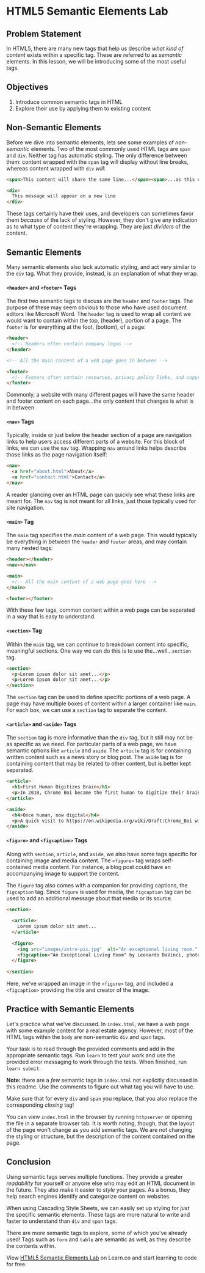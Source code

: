 # HTML5 Semantic Elements Lab

## Problem Statement

In HTML5, there are many new tags that help us describe _what kind of content_
exists within a specific tag. These are referred to as _semantic_ elements. In
this lesson, we will be introducing some of the most useful tags.


## Objectives

1. Introduce common semantic tags in HTML
2. Explore their use by applying them to existing content


## Non-Semantic Elements

Before we dive into semantic elements, lets see some examples of _non-semantic_
elements. Two of the most commonly used HTML tags are `span` and `div`. Neither
tag has automatic styling. The only difference between them: content wrapped
with the `span` tag will display without line breaks, whereas content wrapped
with `div` _will_:

```html
<span>This content will share the same line...</span><span>...as this content</span>

<div>
  This message will appear on a new line
</div>
```

These tags certainly have their uses, and developers can sometimes favor them
_because_ of the lack of styling. However, they don't give any indication as to
what type of content they're wrapping. They are just _dividers_ of the content.


## Semantic Elements

Many semantic elements also lack automatic styling, and act very similar to the
`div` tag. What they provide, instead, is an explanation of what they wrap.


#### `<header>` and `<footer>` Tags

The first two semantic tags to discuss are the `header` and `footer` tags. The
purpose of these may seem obvious to those who have used document editors like
Microsoft Word. The `header` tag is used to wrap all content we would want to
contain within the top, (header), portion of a page. The `footer` is for everything
at the foot, (bottom), of a page:

```html
<header>
  <!-- Headers often contain company logos -->
</header>

<!-- All the main content of a web page goes in between -->

<footer>
  <!-- Footers often contain resources, privacy policy links, and copyright information -->
</footer>
```

Commonly, a website with many different pages will have the same header and
footer content on each page...the only content that changes is what is in
between.


#### `<nav>` Tags

Typically, inside or just below the header section of a page are navigation
links to help users access different parts of a website. For this block of
links, we can use the `nav` tag. Wrapping `nav` around links helps describe
those links as the page navigation itself:

```html
<nav>
  <a href="about.html">About</a>
  <a href="contact.html">Contact</a>
</nav>
```

A reader glancing over an HTML page can quickly see what these links are meant
for. The `nav` tag is not meant for all links, just those typically used for
site navigation.


#### `<main>` Tag

The `main` tag specifies the _main_ content of a web page.  This would typically
be everything in between the `header` and `footer` areas, and may contain many
nested tags:

```html
<header></header>
<nav></nav>

<main>
  <!-- All the main content of a web page goes here -->
</main>

<footer></footer>
```

With these few tags, common content within a web page can be separated in a way
that is easy to understand.


#### `<section>` Tag

Within the `main` tag, we can continue to breakdown content into specific,
meaningful sections. One way we can do this is to use the...well...`section` tag.

```html
<section>
  <p>Lorem ipsum dolor sit amet...</p>
  <p>Lorem ipsum dolor sit amet...</p>
</section>
```

The `section` tag can be used to define specific portions of a web page. A page
may have multiple boxes of content within a larger container like `main`. For
each box, we can use a `section` tag to separate the content.


#### `<article>` and `<aside>` Tags

The `section` tag is more informative than the `div` tag, but it still may not
be as specific as we need.  For particular parts of a web page, we have semantic
options like `article` and `aside`. The `article` tag is for containing written
content such as a news story or blog post. The `aside` tag is for containing
content that may be related to other content, but is better kept separated.

```html
<article>
  <h1>First Human Digitizes Brain</h1>
  <p>In 2018, Chrome Boi became the first human to digitize their brain. They now live in the Internet.</p>
</article>

<aside>
  <h4>Once human, now digital</h4>
  <p>A quick visit to https://en.wikipedia.org/wiki/Draft:Chrome_Boi will show you the ascended individual</p>
</aside>
```


#### `<figure>` and `<figcaption>` Tags

Along with `section`, `article`, and `aside`, we also have some tags specific for
containing image and media content. The `<figure>` tag wraps self-contained
media content. For instance, a blog post could have an accompanying image to
support the content.

The `figure` tag also comes with a companion for providing captions, the
`figcaption` tag.  Since `figure` is used for media, the `figcaption` tag can be
used to add an additional message about that media or its source.

```html
<section>
  
  <article>
    Lorem ipsum dolor sit amet...
  </article>
  
  <figure>
    <img src="images/intro-pic.jpg"  alt="An exceptional living room." title="Welcome to Exceptional Living Rooms">
    <figcaption>"An Exceptional Living Room" by Leonardo DaVinci, photograph</figcaption>
  </figure>
  
</section>
```

Here, we've wrapped an image in the `<figure>` tag, and included a `<figcaption>`
providing the title and creator of the image.


## Practice with Semantic Elements

Let's practice what we've discussed. In `index.html`, we have a web page with
some example content for a real estate agency. However, most of the HTML tags
within the `body` are non-semantic `div` and `span` tags.

Your task is to read through the provided comments and add in the appropriate
semantic tags. Run `learn` to test your work and use the provided error
messaging to work through the tests. When finished, run `learn submit`.

**Note:** there are a _few_ semantic tags in `index.html` not explicitly
discussed in this readme. Use the comments to figure out what tag you will have
to use.

Make sure that for every `div` and `span` you replace, that you also replace the
corresponding _closing_ tag!

You can view `index.html` in the browser by running `httpserver` or opening the
file in a separate browser tab.  It is worth noting, though, that the layout of
the page won't change as you add semantic tags. We are not changing the styling
or structure, but the description of the content contained on the page.


## Conclusion

Using semantic tags serves multiple functions. They provide a greater
_readability_ for yourself or anyone else who may edit an HTML document in the
future. They also make it easier to _style_ your pages. As a bonus, they help
search engines identify and categorize content on websites. 

When using Cascading Style Sheets, we can easily set up styling for _just_ the
specific semantic elements. These tags are more natural to write and faster to
understand than `div` and `span` tags.

There are more semantic tags to explore, some of which you've already used! Tags
such as `form` and `table` are semantic as well, as they describe the contents
within.

<p data-visibility='hidden'>View <a href='https://learn.co/lessons/html5-semantic-containers-code-along' title='HTML5 Semantic Containers Code-along'>HTML5 Semantic Elements Lab</a> on Learn.co and start learning to code for free.</p>
